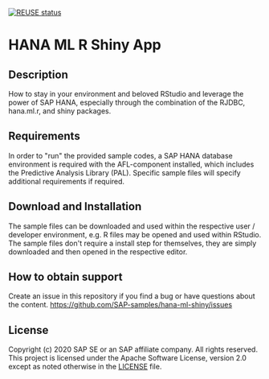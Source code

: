 [![REUSE status](https://api.reuse.software/badge/github.com/SAP-samples/hana-ml-shiny)](https://api.reuse.software/info/github.com/SAP-samples/hana-ml-shiny)

# HANA ML R Shiny App

## Description
How to stay in your environment and beloved RStudio and leverage the power of SAP HANA, especially through the combination of the RJDBC, hana.ml.r, and shiny packages.

## Requirements
In order to "run" the provided sample codes, a SAP HANA database environment is required with the AFL-component installed, which includes the Predictive Analysis Library (PAL). Specific sample files will specify additional requirements if required.

## Download and Installation
The sample files can be downloaded and used within the respective user / developer environment, e.g. R files may be opened and used within RStudio. The sample files don't require a install step for themselves, they are simply downloaded and then opened in the respective editor.

## How to obtain support
Create an issue in this repository if you find a bug or have questions about the content. 
https://github.com/SAP-samples/hana-ml-shiny/issues

## License
Copyright (c) 2020 SAP SE or an SAP affiliate company. All rights reserved. This project is licensed under the Apache Software License, version 2.0 except as noted otherwise in the [LICENSE](LICENSES/Apache-2.0.txt) file.

